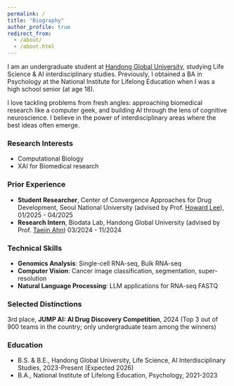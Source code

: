 ```yaml
---
permalink: /
title: "Biography"
author_profile: true
redirect_from: 
  - /about/
  - /about.html
---
```


I am an undergraduate student at [Handong Global University](https://www.handong.edu/eng/), studying Life Science & AI interdisciplinary studies. Previously, I obtained a BA in Psychology at the National Institute for Lifelong Education when I was a high school senior (at age 18).

I love tackling problems from fresh angles: approaching biomedical research like a computer geek, and building AI through the lens of cognitive neuroscience. 
I believe in the power of interdisciplinary areas where the best ideas often emerge.

### Research Interests
* Computational Biology
* XAI for Biomedical research

### Prior Experience
* **Student Researcher**, Center of Convergence Approaches for Drug Development, Seoul National University (advised by Prof. [Howard Lee](https://ccadd.snu.ac.kr/bbs/board.php?tbl=professor)), 01/2025 - 04/2025
* **Research Intern**, Biodata Lab, Handong Global University (advised by Prof. [Taejin Ahn](https://scholar.google.com/citations?user=ov-BZtMAAAAJ&hl=en)) 03/2024 - 11/2024

### Technical Skills 
* **Genomics Analysis**: Single-cell RNA-seq, Bulk RNA-seq
* **Computer Vision**: Cancer image classification, segmentation, super-resolution
* **Natural Language Processing**: LLM applications for RNA-seq FASTQ
  
### Selected Distinctions
3rd place, **JUMP AI: AI Drug Discovery Competition**, 2024 (Top 3 out of 900 teams in the country; only undergraduate team among the winners) </br>

### Education
* B.S. & B.E., Handong Global University, Life Science, AI Interdisciplinary Studies, 2023-Present (Expected 2026) 
* B.A., National Institute of Lifelong Education, Psychology, 2021-2023